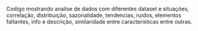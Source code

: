 Codigo mostrando analise de dados com diferentes dataset e situações, correlação, distribuição, sazonalidade, tendencias, ruidos, elementos faltantes, info e descrição, similaridade entre caracteristicas entre outras.

